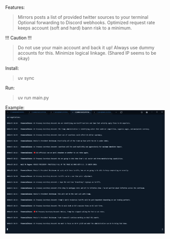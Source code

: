 Features:
> Mirrors posts a list of provided twitter sources to your terminal
> Optional forwarding to Discord webhooks.
> Optimized request rate keeps account (soft and hard) bann risk to a minimum.

!!! Caution !!! 
> Do not use your main account and back it up!
> Always use dummy accounts for this.
> Minimize logical linkage. (Shared IP seems to be okay) 

Install:
> uv sync

Run:
> uv run main.py

Example:
![alt text](example.png)
